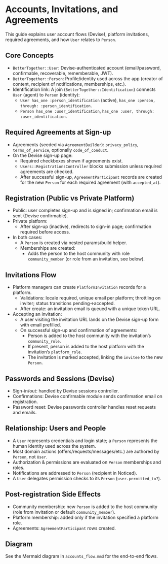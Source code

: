 # Accounts, Invitations, and Agreements

This guide explains user account flows (Devise), platform invitations, required agreements, and how `User` relates to `Person`.

## Core Concepts

- `BetterTogether::User`: Devise-authenticated account (email/password, confirmable, recoverable, rememberable, JWT).
- `BetterTogether::Person`: Profile/identity used across the app (creator of content, recipient of notifications, memberships, etc.).
- Identification link: A join (`BetterTogether::Identification`) connects `User` (agent) to `Person` (identity):
  - `User has_one :person_identification` (active), `has_one :person, through: :person_identification`.
  - `Person has_one :user_identification`, `has_one :user, through: :user_identification`.

## Required Agreements at Sign-up

- Agreements (seeded via `AgreementBuilder`): `privacy_policy`, `terms_of_service`, optionally `code_of_conduct`.
- On the Devise sign-up page:
  - Required checkboxes shown if agreements exist.
  - `Users::RegistrationsController` blocks submission unless required agreements are checked.
  - After successful sign-up, `AgreementParticipant` records are created for the new `Person` for each required agreement (with `accepted_at`).

## Registration (Public vs Private Platform)

- Public: user completes sign-up and is signed in; confirmation email is sent (Devise confirmable).
- Private platform:
  - After sign-up (inactive), redirects to sign-in page; confirmation required before access.
- In both cases:
  - A `Person` is created via nested params/build helper.
  - Memberships are created:
    - Adds the person to the host community with role `community_member` (or role from an invitation, see below).

## Invitations Flow

- Platform managers can create `PlatformInvitation` records for a platform.
  - Validations: locale required, unique email per platform; throttling on inviter; status transitions pending→accepted.
  - After create: an invitation email is queued with a unique token URL.
- Accepting an invitation:
  - A user visiting the invitation URL lands on the Devise sign-up form with email prefilled.
  - On successful sign-up and confirmation of agreements:
    - Person is added to the host community with the invitation’s `community_role`.
    - If present, person is added to the host platform with the invitation’s `platform_role`.
    - The invitation is marked accepted, linking the `invitee` to the new `Person`.

## Passwords and Sessions (Devise)

- Sign-in/out: handled by Devise sessions controller.
- Confirmations: Devise confirmable module sends confirmation email on registration.
- Password reset: Devise passwords controller handles reset requests and emails.

## Relationship: Users and People

- A `User` represents credentials and login state; a `Person` represents the human identity used across the system.
- Most domain actions (offers/requests/messages/etc.) are authored by `Person`, not `User`.
- Authorization & permissions are evaluated on `Person` memberships and roles.
- Notifications are addressed to `Person` (recipient in Noticed).
- A `User` delegates permission checks to its `Person` (`user.permitted_to?`).

## Post-registration Side Effects

- Community membership: new `Person` is added to the host community (role from invitation or default `community_member`).
- Platform membership: added only if the invitation specified a platform role.
- Agreements: `AgreementParticipant` rows created.

## Diagram

See the Mermaid diagram in `accounts_flow.mmd` for the end-to-end flows.

